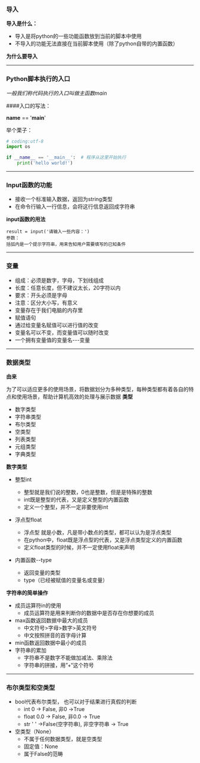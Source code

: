### 导入
**导入是什么：** 
- 导入是将python的一些功能函数放到当前的脚本中使用
- 不导入的功能无法直接在当前脚本使用（除了python自带的内置函数）

**为什么要导入**

***
### Python脚本执行的入口
*一般我们称代码执行的入口叫做主函数main*

####入口的写法：

__name__ == '__main__'

举个栗子：
```python
# coding:utf-8
import os

if __name__ == '__main__':  # 程序从这里开始执行
    print('hello world!')
```

***
### Input函数的功能
- 接收一个标准输入数据，返回为string类型
- 在命令行输入一行信息，会将这行信息返回成字符串

**input函数的用法**

    result = input('请输入一些内容：')
    参数：
    括弧内是一个提示字符串，用来告知用户需要填写的已知条件

***
### 变量
- 组成：必须是数字，字母，下划线组成
- 长度：任意长度，但不建议太长，20字符以内
- 要求：开头必须是字母
- 注意：区分大小写，有意义
- 变量存在于我们电脑的内存里
- 赋值语句
- 通过给变量名赋值可以进行值的改变
- 变量名可以不变，而变量值可以随时改变
- 一个拥有变量值的变量名---变量

***
### 数据类型
**由来**

为了可以适应更多的使用场景，将数据划分为多种类型，每种类型都有着各自的特点和使用场景，帮助计算机高效的处理与展示数据
**类型**
- 数字类型
- 字符串类型
- 布尔类型
- 空类型
- 列表类型
- 元组类型
- 字典类型

**数字类型**

- 整型int
    - 整型就是我们说的整数，0也是整数，但是是特殊的整数
    - int既是整型的代表，又是定义整型的内置函数
    - 定义一个整型，并不一定非要使用int

- 浮点型float
    - 浮点型 就是小数，凡是带小数点的类型，都可以认为是浮点类型
    - 在python中，float既是浮点型的代表，又是浮点类型定义的内置函数
    - 定义float类型的时候，并不一定使用float来声明

- 内置函数--type
    - 返回变量的类型
    - type（已经被赋值的变量名或变量）

**字符串的简单操作**

- 成员运算符in的使用
  - 成员运算符是用来判断你的数据中是否存在你想要的成员  
- max函数返回数据中最大的成员
  -  中文符号>字母>数字>英文符号
  - 中文按照拼音的首字母计算
- min函数返回数据中最小的成员
- 字符串的累加
  - 字符串不是数字不能做加减法、乘除法
  - 字符串的拼接，用”+“这个符号

---

### 布尔类型和空类型

- bool代表布尔类型， 也可以对于结果进行真假的判断
  - int 0 -> False, 非0 ->True
  - float 0.0 -> False, 非0.0 -> True
  - str ' ' ->False(空字符串), 非空字符串 -> True
- 空类型（None）
  - 不属于任何数据类型，就是空类型
  - 固定值：None
  - 属于False的范畴



